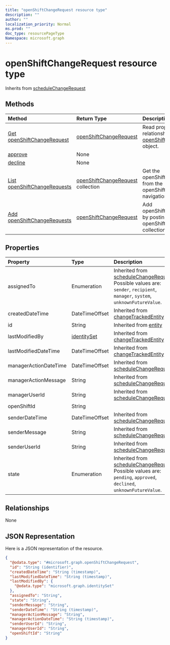 ```yaml
---
title: "openShiftChangeRequest resource type"
description: ""
author: ""
localization_priority: Normal
ms.prod: ""
doc_type: resourcePageType
Namespace: microsoft.graph
---
```



# openShiftChangeRequest resource type




Inherits from [scheduleChangeRequest](../resources/scheduleChangeRequest.md)

## Methods
|Method|Return Type|Description|
|:---|:---|:---|
|[Get openShiftChangeRequest](../api/openshiftchangerequest-get.md)|[openShiftChangeRequest](../resources/openShiftChangeRequest.md)|Read properties and relationships of the [openShiftChangeRequest](../resources/openshiftchangerequest.md) object.|
|[approve](../api/openshiftchangerequest-approve.md)|None||
|[decline](../api/openshiftchangerequest-decline.md)|None||
|[List openShiftChangeRequests](../api/schedule-list-openshiftchangerequests.md)|[openShiftChangeRequest](../resources/openShiftChangeRequest.md) collection|Get the openShiftChangeRequests from the openShiftChangeRequests navigation property.|
|[Add openShiftChangeRequests](../api/schedule-post-openshiftchangerequests.md)|[openShiftChangeRequest](../resources/openShiftChangeRequest.md)|Add openShiftChangeRequests by posting to the openShiftChangeRequests collection.|

## Properties
|Property|Type|Description|
|:---|:---|:---|
|assignedTo|Enumeration| Inherited from [scheduleChangeRequest](../resources/scheduleChangeRequest.md). Possible values are: `sender`, `recipient`, `manager`, `system`, `unknownFutureValue`.|
|createdDateTime|DateTimeOffset| Inherited from [changeTrackedEntity](../resources/changeTrackedEntity.md)|
|id|String| Inherited from [entity](../resources/entity.md)|
|lastModifiedBy|[identitySet](../resources/identitySet.md)| Inherited from [changeTrackedEntity](../resources/changeTrackedEntity.md)|
|lastModifiedDateTime|DateTimeOffset| Inherited from [changeTrackedEntity](../resources/changeTrackedEntity.md)|
|managerActionDateTime|DateTimeOffset| Inherited from [scheduleChangeRequest](../resources/scheduleChangeRequest.md)|
|managerActionMessage|String| Inherited from [scheduleChangeRequest](../resources/scheduleChangeRequest.md)|
|managerUserId|String| Inherited from [scheduleChangeRequest](../resources/scheduleChangeRequest.md)|
|openShiftId|String||
|senderDateTime|DateTimeOffset| Inherited from [scheduleChangeRequest](../resources/scheduleChangeRequest.md)|
|senderMessage|String| Inherited from [scheduleChangeRequest](../resources/scheduleChangeRequest.md)|
|senderUserId|String| Inherited from [scheduleChangeRequest](../resources/scheduleChangeRequest.md)|
|state|Enumeration| Inherited from [scheduleChangeRequest](../resources/scheduleChangeRequest.md). Possible values are: `pending`, `approved`, `declined`, `unknownFutureValue`.|

## Relationships
None

## JSON Representation
Here is a JSON representation of the resource.
<!-- {
  "blockType": "resource",
  "keyProperty": "id",
  "@odata.type": "microsoft.graph.openShiftChangeRequest",
  "baseType": "microsoft.graph.scheduleChangeRequest",
  "openType": false
}
-->
``` json
{
  "@odata.type": "#microsoft.graph.openShiftChangeRequest",
  "id": "String (identifier)",
  "createdDateTime": "String (timestamp)",
  "lastModifiedDateTime": "String (timestamp)",
  "lastModifiedBy": {
    "@odata.type": "microsoft.graph.identitySet"
  },
  "assignedTo": "String",
  "state": "String",
  "senderMessage": "String",
  "senderDateTime": "String (timestamp)",
  "managerActionMessage": "String",
  "managerActionDateTime": "String (timestamp)",
  "senderUserId": "String",
  "managerUserId": "String",
  "openShiftId": "String"
}
```

